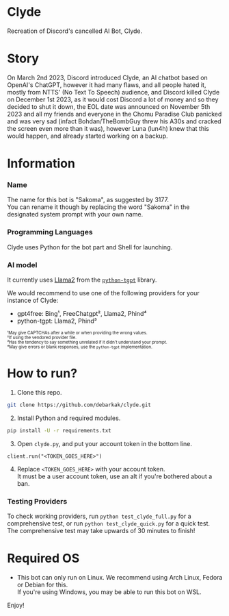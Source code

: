 # Clyde
Recreation of Discord's cancelled AI Bot, Clyde.

# Story
On March 2nd 2023, Discord introduced Clyde, an AI chatbot based on OpenAI's ChatGPT, however it had many flaws, and all people hated it, mostly from NTTS' (No Text To Speech) audience, and Discord killed Clyde on December 1st 2023, as it would cost Discord a lot of money and so they decided to shut it down, the EOL date was announced on November 5th 2023 and all my friends and everyone in the Chomu Paradise Club panicked and was very sad (infact Bohdan/TheBombGuy threw his A30s and cracked the screen even more than it was), however Luna (lun4h) knew that this would happen, and already started working on a backup.

# Information
### Name
The name for this bot is "Sakoma", as suggested by 3177.<br>
You can rename it though by replacing the word "Sakoma" in the designated system prompt with your own name.
### Programming Languages
Clyde uses Python for the bot part and Shell for launching.
###  AI model
It currently uses [Llama2](https://llama2.ai) from the [`python-tgpt`](https://github.com/Simatwa/python-tgpt) library.

We would recommend to use one of the following providers for your instance of Clyde:
- gpt4free: Bing¹, FreeChatgpt², Llama2, Phind⁴
- python-tgpt: Llama2, Phind³

<sub><sup>¹May give CAPTCHAs after a while or when providing the wrong values.</sub></sup><br>
<sub><sup>²If using the vendored provider file.</sub></sup><br>
<sub><sup>³Has the tendency to say something unrelated if it didn't understand your prompt.</sub></sup><br>
<sub><sup>⁴May give errors or blank responses, use the `python-tgpt` implementation.</sub></sup><br>

# How to run?
1. Clone this repo.
```sh
git clone https://github.com/debarkak/clyde.git
```

2. Install Python and required modules.
```sh
pip install -U -r requirements.txt
```

3. Open `clyde.py`, and put your account token in the bottom line.
```
client.run("<TOKEN_GOES_HERE>")
```

4. Replace `<TOKEN_GOES_HERE>` with your account token.<br>
It must be a user account token, use an alt if you're bothered about a ban.

### Testing Providers
To check working providers, run `python test_clyde_full.py` for a comprehensive test, or run `python test_clyde_quick.py` for a quick test.<br>
The comprehensive test may take upwards of 30 minutes to finish!

# Required OS
* This bot can only run on Linux. We recommend using Arch Linux, Fedora or Debian for this.<br>
If you're using Windows, you may be able to run this bot on WSL.

Enjoy!
